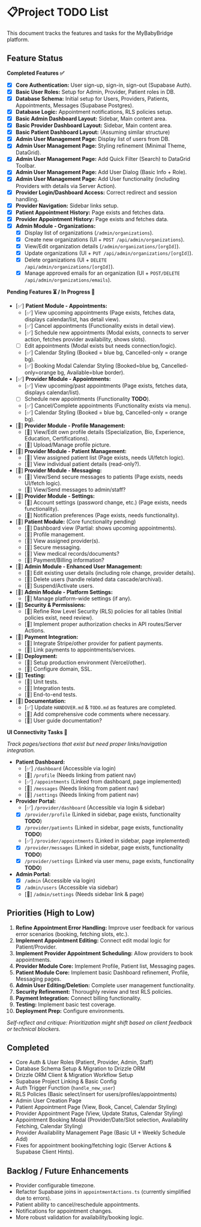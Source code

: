 # 📋Project TODO List 

This document tracks the features and tasks for the MyBabyBridge platform.

## Feature Status

**Completed Features ✅**

*   [x] **Core Authentication:** User sign-up, sign-in, sign-out (Supabase Auth).
*   [x] **Basic User Roles:** Setup for Admin, Provider, Patient roles in DB.
*   [x] **Database Schema:** Initial setup for Users, Providers, Patients, Appointments, Messages (Supabase Postgres).
*   [x] **Database Logic:** Appointment notifications, RLS policies setup.
*   [x] **Basic Admin Dashboard Layout:** Sidebar, Main content area.
*   [x] **Basic Provider Dashboard Layout:** Sidebar, Main content area.
*   [x] **Basic Patient Dashboard Layout:** (Assuming similar structure)
*   [x] **Admin User Management Page:** Display list of users from DB.
*   [x] **Admin User Management Page:** Styling refinement (Minimal Theme, DataGrid).
*   [x] **Admin User Management Page:** Add Quick Filter (Search) to DataGrid Toolbar.
*   [x] **Admin User Management Page:** Add User Dialog (Basic Info + Role).
*   [x] **Admin User Management Page:** Add User functionality (including Providers with details via Server Action).
*   [x] **Provider Login/Dashboard Access:** Correct redirect and session handling.
*   [x] **Provider Navigation:** Sidebar links setup.
*   [x] **Patient Appointment History:** Page exists and fetches data.
*   [x] **Provider Appointment History:** Page exists and fetches data.
*   [x] **Admin Module - Organizations:**
    *   [x] Display list of organizations (`/admin/organizations`).
    *   [x] Create new organizations (UI + `POST /api/admin/organizations`).
    *   [x] View/Edit organization details (`/admin/organizations/[orgId]`).
    *   [x] Update organizations (UI + `PUT /api/admin/organizations/[orgId]`).
    *   [x] Delete organizations (UI + `DELETE /api/admin/organizations/[orgId]`).
    *   [x] Manage approved emails for an organization (UI + `POST/DELETE /api/admin/organizations/emails`).

**Pending Features ⏳ / In Progress 🚧**

*   [✅] **Patient Module - Appointments:**
    *   [✅] View upcoming appointments (Page exists, fetches data, displays calendar/list, has detail view).
    *   [✅] Cancel appointments (Functionality exists in detail view).
    *   [✅] Schedule new appointments (Modal exists, connects to server action, fetches provider availability, shows slots).
    *   [ ] Edit appointments (Modal exists but needs connection/logic).
    *   [✅] Calendar Styling (Booked = blue bg, Cancelled-only = orange bg).
    *   [✅] Booking Modal Calendar Styling (Booked=blue bg, Cancelled-only=orange bg, Available=blue border).
*   [✅] **Provider Module - Appointments:**
    *   [✅] View upcoming/past appointments (Page exists, fetches data, displays calendar/list).
    *   [ ] Schedule new appointments (Functionality **TODO**).
    *   [✅] Cancel/Complete appointments (Functionality exists via menu).
    *   [✅] Calendar Styling (Booked = blue bg, Cancelled-only = orange bg).
*   [🚧] **Provider Module - Profile Management:**
    *   [🚧] View/Edit own profile details (Specialization, Bio, Experience, Education, Certifications).
    *   [🚧] Upload/Manage profile picture.
*   [🚧] **Provider Module - Patient Management:**
    *   [🚧] View assigned patient list (Page exists, needs UI/fetch logic).
    *   [🚧] View individual patient details (read-only?).
*   [🚧] **Provider Module - Messaging:**
    *   [🚧] View/Send secure messages to patients (Page exists, needs UI/fetch logic).
    *   [🚧] View/Send messages to admin/staff?
*   [🚧] **Provider Module - Settings:**
    *   [🚧] Account settings (password change, etc.) (Page exists, needs functionality).
    *   [🚧] Notification preferences (Page exists, needs functionality).
*   [🚧] **Patient Module:** (Core functionality pending)
    *   [🚧] Dashboard view (Partial: shows upcoming appointments).
    *   [🚧] Profile management.
    *   [🚧] View assigned provider(s).
    *   [🚧] Secure messaging.
    *   [🚧] View medical records/documents?
    *   [🚧] Payment/Billing information?
*   [🚧] **Admin Module - Enhanced User Management:**
    *   [🚧] Edit existing user details (including role change, provider details).
    *   [🚧] Delete users (handle related data cascade/archival).
    *   [🚧] Suspend/Activate users.
*   [🚧] **Admin Module - Platform Settings:**
    *   [🚧] Manage platform-wide settings (if any).
*   [🚧] **Security & Permissions:**
    *   [🚧] Refine Row Level Security (RLS) policies for all tables (Initial policies exist, need review).
    *   [🚧] Implement proper authorization checks in API routes/Server Actions.
*   [🚧] **Payment Integration:**
    *   [🚧] Integrate Stripe/other provider for patient payments.
    *   [🚧] Link payments to appointments/services.
*   [🚧] **Deployment:**
    *   [🚧] Setup production environment (Vercel/other).
    *   [🚧] Configure domain, SSL.
*   [🚧] **Testing:**
    *   [🚧] Unit tests.
    *   [🚧] Integration tests.
    *   [🚧] End-to-end tests.
*   [🚧] **Documentation:**
    *   [✅] Update `HANDOVER.md` & `TODO.md` as features are completed.
    *   [🚧] Add comprehensive code comments where necessary.
    *   [🚧] User guide documentation?

**UI Connectivity Tasks 🔗**

*Track pages/sections that exist but need proper links/navigation integration.* 

*   **Patient Dashboard:**
    *   [✅] `/dashboard` (Accessible via login)
    *   [🚧] `/profile` (Needs linking from patient nav)
    *   [✅] `/appointments` (Linked from dashboard, page implemented)
    *   [🚧] `/messages` (Needs linking from patient nav)
    *   [🚧] `/settings` (Needs linking from patient nav)
*   **Provider Portal:**
    *   [✅] `/provider/dashboard` (Accessible via login & sidebar)
    *   [x] `/provider/profile` (Linked in sidebar, page exists, functionality **TODO**)
    *   [x] `/provider/patients` (Linked in sidebar, page exists, functionality **TODO**)
    *   [✅] `/provider/appointments` (Linked in sidebar, page implemented)
    *   [x] `/provider/messages` (Linked in sidebar, page exists, functionality **TODO**)
    *   [x] `/provider/settings` (Linked via user menu, page exists, functionality **TODO**)
*   **Admin Portal:**
    *   [x] `/admin` (Accessible via login)
    *   [x] `/admin/users` (Accessible via sidebar)
    *   [🚧] `/admin/settings` (Needs sidebar link & page)

## Priorities (High to Low)

1.  **Refine Appointment Error Handling:** Improve user feedback for various error scenarios (booking, fetching slots, etc.).
2.  **Implement Appointment Editing:** Connect edit modal logic for Patient/Provider.
3.  **Implement Provider Appointment Scheduling:** Allow providers to book appointments.
4.  **Provider Module Core:** Implement Profile, Patient list, Messaging pages.
5.  **Patient Module Core:** Implement basic Dashboard refinement, Profile, Messaging pages.
6.  **Admin User Editing/Deletion:** Complete user management functionality.
7.  **Security Refinement:** Thoroughly review and test RLS policies.
8.  **Payment Integration:** Connect billing functionality.
9.  **Testing:** Implement basic test coverage.
10. **Deployment Prep:** Configure environments.

*Self-reflect and critique: Prioritization might shift based on client feedback or technical blockers.*

## Completed

*   Core Auth & User Roles (Patient, Provider, Admin, Staff)
*   Database Schema Setup & Migration to Drizzle ORM
*   Drizzle ORM Client & Migration Workflow Setup
*   Supabase Project Linking & Basic Config
*   Auth Trigger Function (`handle_new_user`)
*   RLS Policies (Basic select/insert for users/profiles/appointments)
*   Admin User Creation Page
*   Patient Appointment Page (View, Book, Cancel, Calendar Styling)
*   Provider Appointment Page (View, Update Status, Calendar Styling)
*   Appointment Booking Modal (Provider/Date/Slot selection, Availability Fetching, Calendar Styling)
*   Provider Availability Management Page (Basic UI + Weekly Schedule Add)
*   Fixes for appointment booking/fetching logic (Server Actions & Supabase Client Hints).

## Backlog / Future Enhancements

*   Provider configurable timezone.
*   Refactor Supabase joins in `appointmentActions.ts` (currently simplified due to errors).
*   Patient ability to cancel/reschedule appointments.
*   Notifications for appointment changes.
*   More robust validation for availability/booking logic.